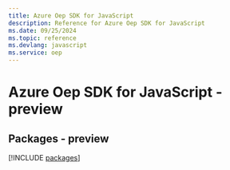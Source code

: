 ```yaml
---
title: Azure Oep SDK for JavaScript
description: Reference for Azure Oep SDK for JavaScript
ms.date: 09/25/2024
ms.topic: reference
ms.devlang: javascript
ms.service: oep
---
```

# Azure Oep SDK for JavaScript - preview
## Packages - preview
[!INCLUDE [packages](oep-index.md)]